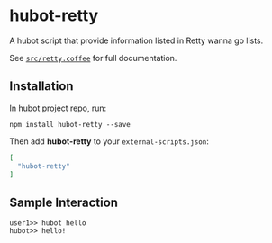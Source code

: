 # hubot-retty

A hubot script that provide information listed in Retty wanna go lists.

See [`src/retty.coffee`](src/retty.coffee) for full documentation.

## Installation

In hubot project repo, run:

`npm install hubot-retty --save`

Then add **hubot-retty** to your `external-scripts.json`:

```json
[
  "hubot-retty"
]
```

## Sample Interaction

```
user1>> hubot hello
hubot>> hello!
```
